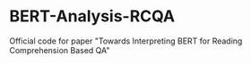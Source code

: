 # BERT-Analysis-RCQA
Official code for paper "Towards Interpreting BERT for Reading Comprehension Based QA"
